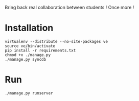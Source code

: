 Bring back real collaboration between students ! Once more !

Installation
============

	virtualenv --distribute --no-site-packages ve
	source ve/bin/activate
	pip install -r requirements.txt
	chmod +x ./manage.py
	./manage.py syncdb

Run
===

	./manage.py runserver

